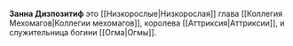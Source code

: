 **Занна Дизпозитиф** это [[Низкорослые|Низкорослая]] глава [[Коллегия Мехомагов|Коллегии мехомагов]], королева [[Аттриксия|Аттриксии]], и служительница богини [[Огма|Огмы]].
